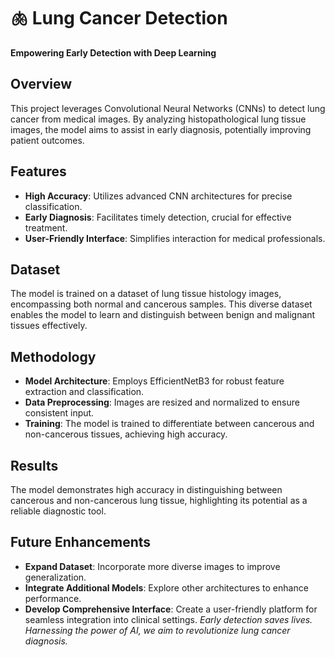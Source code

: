 # 🫁 Lung Cancer Detection

 **Empowering Early Detection with Deep Learning**

## Overview

This project leverages Convolutional Neural Networks (CNNs) to detect lung cancer from medical images. By analyzing histopathological lung tissue images, the model aims to assist in early diagnosis, potentially improving patient outcomes.

## Features

- **High Accuracy**: Utilizes advanced CNN architectures for precise classification.
- **Early Diagnosis**: Facilitates timely detection, crucial for effective treatment.
- **User-Friendly Interface**: Simplifies interaction for medical professionals.

## Dataset

The model is trained on a dataset of lung tissue histology images, encompassing both normal and cancerous samples. This diverse dataset enables the model to learn and distinguish between benign and malignant tissues effectively.

## Methodology

- **Model Architecture**: Employs EfficientNetB3 for robust feature extraction and classification.
- **Data Preprocessing**: Images are resized and normalized to ensure consistent input.
- **Training**: The model is trained to differentiate between cancerous and non-cancerous tissues, achieving high accuracy.

## Results

The model demonstrates high accuracy in distinguishing between cancerous and non-cancerous lung tissue, highlighting its potential as a reliable diagnostic tool.

## Future Enhancements

- **Expand Dataset**: Incorporate more diverse images to improve generalization.
- **Integrate Additional Models**: Explore other architectures to enhance performance.
- **Develop Comprehensive Interface**: Create a user-friendly platform for seamless integration into clinical settings.
*Early detection saves lives. Harnessing the power of AI, we aim to revolutionize lung cancer diagnosis.*

